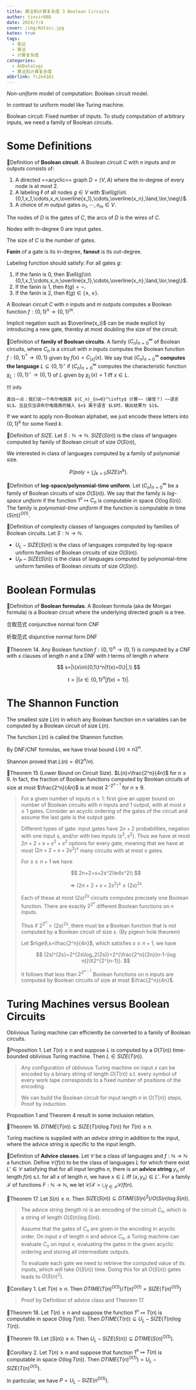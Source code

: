 ```yaml
---
title: 算法和计算复杂度 3 Boolean Circuits
author: tinsir888
date: 2024/7/4
cover: /img/AUtacc.jpg
katex: true
tags:
  - 笔记
  - 算法
  - 计算复杂度
categories:
  - AUDatalogi
  - 算法和计算复杂度
abbrlink: fc2e4161
---
```


*Non-uniform* model of computation: Boolean circuit model.

In contrast to uniform model like Turing machine.

Boolean circuit: Fixed number of inputs. To study computation of arbitrary inputs, we need a family of Boolean circuits.

# Some Definitions

:book:Definition of **Boolean circuit**. A Boolean circuit $C$ with $n$ inputs and $m$ outputs consists of:

1. A directed ==acyclic== graph $D=(V,A)$ where the in-degree of every node is at most $2$.
2. A labeling $\ell$ of all nodes $g\in V$ with $\ell(g)\in\{0,1,x_1,\cdots,x_n,\overline{x_1},\cdots,\overline{x_n},\land,\lor,\neg\}$.
3. A choice of $m$ output gates $o_1,\cdots, o_m\in V$.

The nodes of $D$ is the gates of $C$, the arcs of $D$ is the wires of $C$.

Nodes with in-degree $0$ are input gates.

The size of $C$ is the number of gates.

**Fanin** of a gate is its in-degree, **fanout** is its out-degree.

Labeling function should satisfy: For all gates $g$:

1. If the fanin is $0$, then $\ell(g)\in\{0,1,x_1,\cdots,x_n,\overline{x_1},\cdots,\overline{x_n},\land,\lor,\neg\}$.
2. If the fanin is $1$, then $\ell(g)=\neg$.
3. If the fanin is $2$, then $\ell(g)\in\{\land,\lor\}$.



A Boolean circuit $C$ with $n$ inputs and $m$ outputs computes  a Boolean function $f:\{0,1\}^n\to\{0,1\}^m$.

Implicit negation such as $\overline{x_i}$ can be made explicit by introducing a new gate, thereby at most doubling the size of the circuit.

:book:Definition of **family of Boolean circuits**. A family $(C_n)_{n=0}^\infty$ of Boolean circuits, where $C_n$ is a circuit with $n$ inputs computes the Boolean function $f:\{0,1\}^*\to\{0,1\}$ given by $f(x)=C_{|x|}(x)$. We say that $(C_n)_{n=0}^\infty$ **computes the language** $L\subseteq\{0,1\}^\star$ if  $(C_n)_{n=0}^\infty$ computes the characteristic function $\chi_L:\{0,1\}^\star\to\{0,1\}$ of $L$ given by  $\chi_L(x)=1$ iff $x\in L$.

!!! info

    直白一点：我们说一个布尔电路族 $(C_n)_{n=0}^\infty$ 计算~~（接受？）~~语言 $L$，当且仅当该布尔电路族的输入 $x$ 属于语言 $L$时，输出结果为 $1$。



If we want to apply non-Boolean alphabet, we just encode these letters into $\{0,1\}^k$ for some fixed $k$.

:book:Definition of $SIZE$. Let $S:\mathbb N\to\mathbb N$. $SIZE(S(n))$ is the class of languages computed by family of Boolean circuit of size $O(S(n))$,

We interested in class of languages computed by a family of polynomial size.

$$
P/poly=\bigcup_{k>0}SIZE(n^k).
$$

:book:Definition of **log-space/polynomial-time uniform**. Let $(C_n)_{n=0}^\infty$ be a family of Boolean circuits of size $O(S(n))$. We say that the family is *log-space uniform* if the function $1^n\mapsto C_n$ is computable in space $O(\log S(n))$. The family is *polynomial-time uniform* if the function is computable in time $(S(n))^{O(1)}$.

:book:Definition of complexity classes of languages computed by families of Boolean circuits. Let $S:\mathbb N\to\mathbb N$.

- $U_L-SIZE(S(n))$ is the class of languages computed by log-space uniform families of Boolean circuits of size $O(S(n))$.
- $U_P-SIZE(S(n))$ is the class of languages computed by polynomial-time uniform families of Boolean circuits of size $O(S(n))$.

# Boolean Formulas

:book:Definition of **Boolean formulas**. A Boolean formula (aka de Morgan formula) is a Boolean circuit where the underlying directed graph is a tree.

合取范式 conjunctive normal form CNF

析取范式 disjunctive normal form DNF

:dart:Theorem 14. Any Boolean function $f:\{0,1\}^n\to\{0,1\}$ is computed by a CNF with $s$ clauses of length $n$ and a DNF with $t$ terms of length $n$ where

$$
s=|\{x\in\{0,1\}^n|f(x)=0\}|,\\
$$

$$
t=|\{x\in\{0,1\}^n|f(x)=1\}|.
$$

# The Shannon Function

The smallest size $L(n)$ in which any Boolean function on $n$ variables can be computed by a Boolean circuit of size $L(n)$.

The function $L(n)$ is called the Shannon function.

By DNF/CNF formulas, we have trivial bound $L(n)\le n2^n$.

Shannon proved that $L(n)=\Theta(2^n/n)$.

:dart:Theorem 15 (Lower Bound on Circuit Size). $L(n)>\frac{2^n}{4n}$ for $n\ge9$. In fact, the fraction of Boolean functions computed by Boolean circuits of size at most $\frac{2^n}{4n}$ is at most $2^{-2^{n-1}}$ for $n\ge9$.

> For a given number of inputs $n\ge1$: first give an upper bound on number of Boolean circuits with $n$ inputs and $1$ output, with at most $s\ge1$ gates. Consider an acyclic ordering of the gates of the circuit and assume the last gate is the output gate.
>
> Different types of gate: input gates have $2n+2$ probabilities, negation with one input $s$, and/or with two inputs $(s^2,s^2)$. Thus we have at most $2n+2+s+s^2+s^2$ options for every gate, meaning that we have at most $(2n+2+s+2s^2)^s$ many circuits with at most $s$ gates.
>
> For $s\ge n+1$ we have
>
> $$
> 2n+2+s+2s^2\le4s^2\\
> $$
>
> $$
> \Rightarrow(2n+2+s+2s^2)^s\le(2s)^{2s}.
> $$
>
> Each of these at most $(2s)^{2s}$ circuits computes precisely one Boolean function. There are exactly $2^{2^n}$ different Boolean functions on $n$ inputs.
>
> Thus if $2^{2^n}\gt(2s)^{2s}$, there must be a Boolean function that is not computed by a Boolean circuit of size $s$. (By pigeon hole theorem)
>
> Let $n\ge9,s=\frac{2^n}{4n}$, which satisfies $s\ge n+1$, we have
>
> $$
> (2s)^{2s}=2^{2s\log_2(2s)}=2^{\frac{2^n}{2n}(n-1-\log n)}\lt2^{2^{n-1}}.
> $$
>
> It follows that less than $2^{2^{n-1}}$ Boolean functions on $n$ inputs are computed by Boolean circuits of size at most $\frac{2^n}{4n}$.

# Turing Machines versus Boolean Circuits

Oblivious Turing machine can efficiently be converted to a family of Boolean circuits.

:thinking:Proposition 1. Let $T(n)\ge n$ and suppose $L$ is computed by a $O(T(n))$ time-bounded oblivious Turing machine. Then $L\in SIZE(T(n))$.

> Any configuration of oblivious Turing machine on input $x$ can be encoded by a binary string of length $O(T(n))$ s.t. every symbol of every work tape corresponds to a fixed number of positions of the encoding.
>
> We can build the Boolean circuit for input length $n$ in $O(T(n))$ steps. Proof by induction.

Proposition 1 and Theorem 4 result in some inclusion relation.

:dart:Theorem 16. $DTIME(T(n))\subseteq SIZE(T(n)\log T(n))$ for $T(n)\ge n$.

Turing machine is supplied with an *advice string* in addition to the input, where the advice string is specific to the input length.

:book:Definition of **Advice classes**. Let $\mathcal C$ be a class of languages and $f:\mathbb N\to\mathbb N$ a function. Define $\mathcal C/f(n)$ to be the class of languages $L$ for which there exist $L'\in\mathcal C$ satisfying that for all input lengths $n$, there is an **advice string** $y_n$ of length $f(n)$ s.t. for all $x$ of length $n$, we have $x\in L$ iff $\langle x,y_n\rangle\in L'$. For a family $\mathcal F$ of functions $F:\mathbb N\to\mathbb N$, we let $\mathcal C/\mathcal F=\bigcup_{f\in\mathcal F}\mathcal C/f(n)$.

:dart:Theorem 17. Let $S(n)\ge n$. Then $SIZE(S(n))\subseteq DTIME(S(n)^2)/O(S(n)\log S(n))$.

> The advice string (length $n$) is an encoding of the circuit $C_n$, which is a string of length $O(S(n)\log S(n))$.
>
> Assume that the gates of $C_n$ are given in the encoding in acyclic order. On input $x$ of length $n$ and advice $C_n$, a Turing machine can evaluate $C_n$ on input $x$, evaluating the gates in the given acyclic ordering and storing all intermediate outputs.
>
> To evaluate each gate we need to retrieve the computed value of its inputs, which will take $O(S(n))$ time. Doing this for all $O(S(n))$ gates leads to $O(S(n)^2)$.

:dart:Corollary 1. Let $T(n)\ge n$. Then $DTIME(T(n)^{O(1)})/T(n)^{O(1)}=SIZE(T(n)^{O(1)})$

> Proof by Definition of advice class and Theorem 17.

:dart:Theorem 18. Let $T(n)\ge n$ and suppose the function $1^n\mapsto T(n)$ is computable in space $O(\log T(n))$. Then $DTIME(T(n))\subseteq U_L-SIZE(T(n)\log T(n))$.

:dart:Theorem 19. Let $(S(n))\ge n$. Then $U_L-SIZE(S(n))\subseteq DTIME(S(n)^{O(1)})$.

:dart:Corollary 2. Let $T(n)\ge n$ and suppose that function $1^n\mapsto T(n)$ is computable in space $O(\log T(n))$. Then $DTIME(T(n)^{O(1)})=U_L-SIZE(T(n)^{O(1)})$.

In particular, we have $P=U_L-SIZE(n^{O(1)})$.